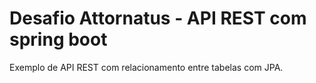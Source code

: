 # Desafio Attornatus - API REST com spring boot
 Exemplo de API REST com relacionamento entre tabelas com JPA.
